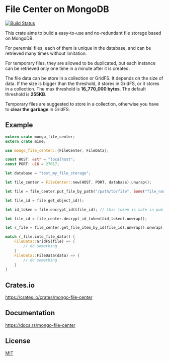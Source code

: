 File Center on MongoDB
====================

[![Build Status](https://travis-ci.org/magiclen/mongo-file-center.svg?branch=master)](https://travis-ci.org/magiclen/mongo-file-center)

This crate aims to build a easy-to-use and no-redundant file storage based on MongoDB.

For perennial files, each of them is unique in the database, and can be retrieved many times without limitation.

For temporary files, they are allowed to be duplicated, but each instance can be retrieved only one time in a minute after it is created.

The file data can be store in a collection or GridFS. It depends on the size of data. If the size is bigger than the threshold, it stores in GridFS, or it stores in a collection. The max threshold is **16_770_000 bytes**. The default threshold is **255KB**.

Temporary files are suggested to store in a collection, otherwise you have to **clear the garbage** in GridFS.

## Example

```rust
extern crate mongo_file_center;
extern crate mime;

use mongo_file_center::{FileCenter, FileData};

const HOST: &str = "localhost";
const PORT: u16 = 27017;

let database = "test_my_file_storage";

let file_center = FileCenter::new(HOST, PORT, database).unwrap();

let file = file_center.put_file_by_path("/path/to/file", Some("file_name"), Some(mime::IMAGE_JPEG)).unwrap();

let file_id = file.get_object_id();

let id_token = file.encrypt_id(&file_id); // this token is safe in public

let file_id = file_center.decrypt_id_token(&id_token).unwrap();

let r_file = file_center.get_file_item_by_id(file_id).unwrap().unwrap();

match r_file.into_file_data() {
    FileData::GridFS(file) => {
        // do something
    }
    FileData::FileData(data) => {
        // do something
    }
}
```

## Crates.io

https://crates.io/crates/mongo-file-center

## Documentation

https://docs.rs/mongo-file-center

## License

[MIT](LICENSE)